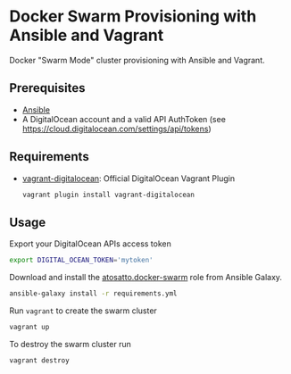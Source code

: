 Docker Swarm Provisioning with Ansible and Vagrant
==================================================

Docker "Swarm Mode" cluster provisioning with Ansible and Vagrant.

Prerequisites
-------------

- [Ansible](https://www.ansible.com/)
- A DigitalOcean account and a valid API AuthToken (see https://cloud.digitalocean.com/settings/api/tokens)

Requirements
------------

- [vagrant-digitalocean](https://github.com/devopsgroup-io/vagrant-digitalocean): Official DigitalOcean Vagrant Plugin

  ```bash
  vagrant plugin install vagrant-digitalocean
  ```

Usage
-----

Export your DigitalOcean APIs access token

```bash
export DIGITAL_OCEAN_TOKEN='mytoken'
```

Download and install the [atosatto.docker-swarm](https://galaxy.ansible.com/atosatto/docker-swarm/)
role from Ansible Galaxy.

```bash
ansible-galaxy install -r requirements.yml
```

Run `vagrant` to create the swarm cluster

```bash
vagrant up
```

To destroy the swarm cluster run

```bash
vagrant destroy
```
